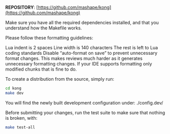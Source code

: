 **REPOSITORY**: [https://github.com/mashape/kong](https://github.com/mashape/kong)

Make sure you have all the required dependencies installed, and that you understand how the Makefile works.

Please follow these formatting guidelines:

Lua indent is 2 spaces Line width is 140 characters The rest is left to Lua coding standards Disable “auto-format on save” to prevent unnecessary format changes. This makes reviews much harder as it generates unnecessary formatting changes. If your IDE supports formatting only modified chunks that is fine to do.

To create a distribution from the source, simply run:

```bash
cd kong
make dev
```

You will find the newly built development configuration under: ./config.dev/

Before submitting your changes, run the test suite to make sure that nothing is broken, with:

```bash
make test-all
```
